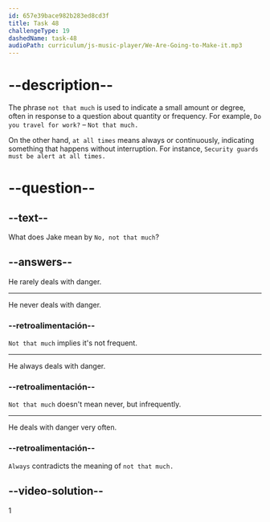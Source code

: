 ```yaml
---
id: 657e39bace982b283ed8cd3f
title: Task 48
challengeType: 19
dashedName: task-48
audioPath: curriculum/js-music-player/We-Are-Going-to-Make-it.mp3
---
```


<!-- (audio) Sophie: So Jake! How's it to work in security? Do you deal with any danger?

Jake: No, not that much. In the morning, I must check the security cameras and be sure they are working properly. I have to monitor the entrances and exits at all times. -->


# --description--

The phrase `not that much` is used to indicate a small amount or degree, often in response to a question about quantity or frequency. For example, `Do you travel for work?` – `Not that much.`

On the other hand, `at all times` means always or continuously, indicating something that happens without interruption. For instance, `Security guards must be alert at all times.`

# --question--

## --text--

What does Jake mean by `No, not that much`?

## --answers--

He rarely deals with danger.

---

He never deals with danger.

### --retroalimentación--

`Not that much` implies it's not frequent.

---

He always deals with danger.

### --retroalimentación--

`Not that much` doesn't mean never, but infrequently.

---

He deals with danger very often.

### --retroalimentación--

`Always` contradicts the meaning of `not that much.`

## --video-solution--

1
